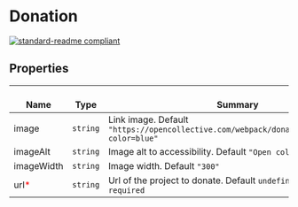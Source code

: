 # Donation
  [![standard-readme compliant](https://img.shields.io/badge/standard--readme-OK-green.svg?style=flat-square)](https://github.com/RichardLitt/standard-readme)
  

  ## Properties
  | </br>Name | </br>Type | </br>Summary | </br>Default | 
| ---- | ---- | ---- | ---- |
| image | `string` | Link image. Default `"https://opencollective.com/webpack/donate/button@2x.png?color=blue"` | `'https://opencollective.com/webpack/donate/button@2x.png?color=blue'` |
| imageAlt | `string` | Image alt to accessibility. Default `"Open collective logo"` | `'Open collective logo'` |
| imageWidth | `string` | Image width. Default `"300"` | `'300'` |
| url<font color="red">*</font> | `string` | Url of the project to donate. Default `undefined`, this prop is `required` |  |